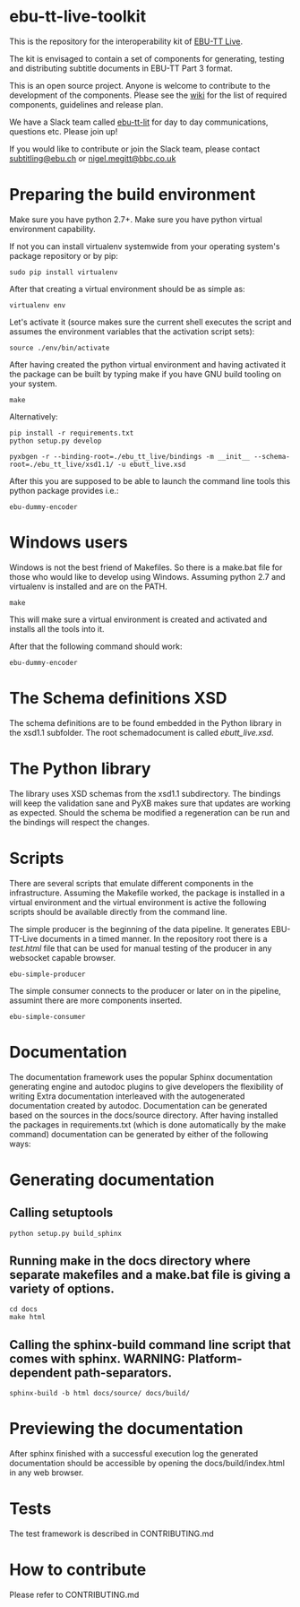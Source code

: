 # ebu-tt-live-toolkit

This is the repository for the interoperability kit of [EBU-TT Live](https://tech.ebu.ch/publications/tech3370). 

The kit is envisaged to contain a set of components for generating, testing and distributing subtitle documents in EBU-TT Part 3 format.

This is an open source project. Anyone is welcome to contribute to the development of the components. Please see the [wiki](https://github.com/ebu/ebu-tt-live-toolkit/wiki) for the list of required components, guidelines and release plan. 

We have a Slack team called [ebu-tt-lit](https://ebu-tt-lit.slack.com) for day to day communications, questions etc. Please join up!

If you would like to contribute or join the Slack team, please contact <subtitling@ebu.ch> or <nigel.megitt@bbc.co.uk>

Preparing the build environment
===============================

Make sure you have python 2.7+. Make sure you have python virtual environment capability.

If not you can install virtualenv systemwide from your operating system's package repository
or by pip:

    sudo pip install virtualenv

After that creating a virtual environment should be as simple as:

    virtualenv env

Let's activate it (source makes sure the current shell executes the script
and assumes the environment variables that the activation script sets):

    source ./env/bin/activate

After having created the python virtual environment and having activated it the package
can be built by typing make if you have GNU build tooling on your system.

    make


Alternatively:

    pip install -r requirements.txt
    python setup.py develop

    pyxbgen -r --binding-root=./ebu_tt_live/bindings -m __init__ --schema-root=./ebu_tt_live/xsd1.1/ -u ebutt_live.xsd

After this you are supposed to be able to launch the command line tools this python package
provides i.e.:

    ebu-dummy-encoder
    
Windows users
=============

Windows is not the best friend of Makefiles. So there is a make.bat file for those who would like to develop using 
Windows. Assuming python 2.7 and virtualenv is installed and are on the PATH.

    make
    
This will make sure a virtual environment is created and activated and installs all the tools into it.

After that the following command should work:

    ebu-dummy-encoder

The Schema definitions XSD
==========================

The schema definitions are to be found embedded in the Python library in the xsd1.1 subfolder.
The root schemadocument is called *ebutt_live.xsd*.

The Python library
==================

The library uses XSD schemas from the xsd1.1 subdirectory.
The bindings will keep the validation sane and PyXB makes sure that updates are working as
expected. Should the schema be modified a regeneration can be run and the bindings will respect
the changes.

Scripts
=======

There are several scripts that emulate different components in the infrastructure. Assuming the Makefile worked,
the package is installed in a virtual environment and the virtual environment is active the following scripts should
be available directly from the command line.

The simple producer is the beginning of the data pipeline. It generates
EBU-TT-Live documents in a timed manner. In the repository root there is a *test.html* file that can be used for manual testing of the producer in any websocket capable browser.

    ebu-simple-producer

The simple consumer connects to the producer or later on in the pipeline, assumint there are more components inserted.

    ebu-simple-consumer

Documentation
=============

The documentation framework uses the popular Sphinx documentation generating engine and autodoc plugins to give
developers the flexibility of writing Extra documentation interleaved with the autogenerated documentation created by
autodoc.
Documentation can be generated based on the sources in the docs/source directory. After having installed the packages in 
requirements.txt (which is done automatically by the make command) documentation can be generated by either of the 
following ways:

# Generating documentation

## Calling setuptools

    python setup.py build_sphinx
    
## Running make in the docs directory where separate makefiles and a make.bat file is giving a variety of options.

    cd docs
    make html
    
## Calling the sphinx-build command line script that comes with sphinx. WARNING: Platform-dependent path-separators.

    sphinx-build -b html docs/source/ docs/build/
    
# Previewing the documentation

After sphinx finished with a successful execution log the generated documentation should be accessible by opening the 
docs/build/index.html in any web browser.

Tests
=====

The test framework is described in CONTRIBUTING.md

How to contribute
=================

Please refer to CONTRIBUTING.md
